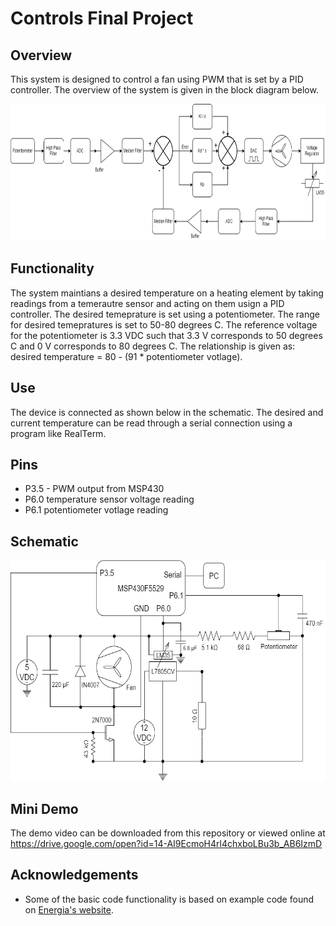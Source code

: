 # Controls Final Project
## Overview
This system is designed to control a fan using PWM that is set by a PID controller. The overview of the system is given in the block diagram below.

<img src="block_diagram_detailed.png" width="789" height="219">

## Functionality
The system maintians a desired temperature on a heating element by taking readings from a temerautre sensor and acting on them usign a PID controller. The desired temeprature is set using a potentiometer. The range for desired temepratures is set to 50-80 degrees C. The reference voltage for the potentiometer is 3.3 VDC such that 3.3 V corresponds to 50 degrees C and 0 V corresponds to 80 degrees C. The relationship is given as: desired temperature = 80 - (91 * potentiometer votlage).
## Use
The device is connected as shown below in the schematic. The desired and current temperature can be read through a serial connection using a program like RealTerm.
## Pins
 * P3.5 - PWM output from MSP430
 * P6.0 temperature sensor voltage reading
 * P6.1 potentiometer votlage reading
## Schematic
<img src="schematic.png" width="606" height="353">

## Mini Demo
The demo video can be downloaded from this repository or viewed online at https://drive.google.com/open?id=14-AI9EcmoH4rl4chxboLBu3b_AB6IzmD

## Acknowledgements
 * Some of the basic code functionality is based on example code found on <a href="https://energia.nu/reference/en/language/functions/analog-io/analogread/">Energia's website</a>.
